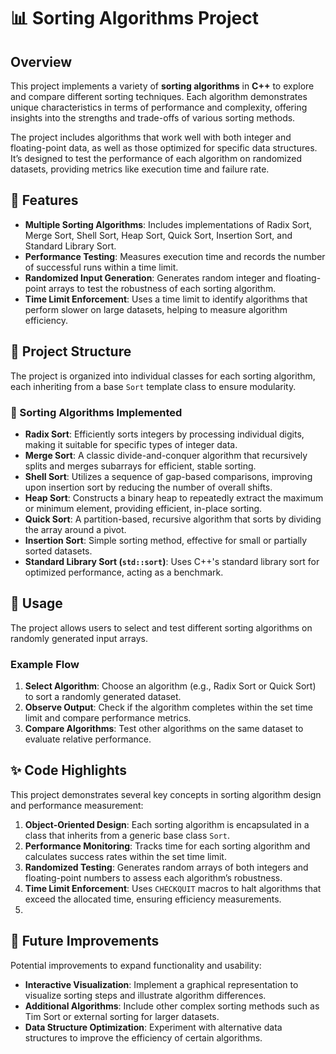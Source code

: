 # 📊 Sorting Algorithms Project

## Overview

This project implements a variety of **sorting algorithms** in **C++** to explore and compare different sorting techniques. Each algorithm demonstrates unique characteristics in terms of performance and complexity, offering insights into the strengths and trade-offs of various sorting methods.

The project includes algorithms that work well with both integer and floating-point data, as well as those optimized for specific data structures. It’s designed to test the performance of each algorithm on randomized datasets, providing metrics like execution time and failure rate.

## 🚀 Features

- **Multiple Sorting Algorithms**: Includes implementations of Radix Sort, Merge Sort, Shell Sort, Heap Sort, Quick Sort, Insertion Sort, and Standard Library Sort.
- **Performance Testing**: Measures execution time and records the number of successful runs within a time limit.
- **Randomized Input Generation**: Generates random integer and floating-point arrays to test the robustness of each sorting algorithm.
- **Time Limit Enforcement**: Uses a time limit to identify algorithms that perform slower on large datasets, helping to measure algorithm efficiency.

## 📂 Project Structure

The project is organized into individual classes for each sorting algorithm, each inheriting from a base `Sort` template class to ensure modularity.

### 🔹 Sorting Algorithms Implemented

- **Radix Sort**: Efficiently sorts integers by processing individual digits, making it suitable for specific types of integer data.
- **Merge Sort**: A classic divide-and-conquer algorithm that recursively splits and merges subarrays for efficient, stable sorting.
- **Shell Sort**: Utilizes a sequence of gap-based comparisons, improving upon insertion sort by reducing the number of overall shifts.
- **Heap Sort**: Constructs a binary heap to repeatedly extract the maximum or minimum element, providing efficient, in-place sorting.
- **Quick Sort**: A partition-based, recursive algorithm that sorts by dividing the array around a pivot.
- **Insertion Sort**: Simple sorting method, effective for small or partially sorted datasets.
- **Standard Library Sort (`std::sort`)**: Uses C++'s standard library sort for optimized performance, acting as a benchmark.

## 📝 Usage

The project allows users to select and test different sorting algorithms on randomly generated input arrays. 

### Example Flow

1. **Select Algorithm**: Choose an algorithm (e.g., Radix Sort or Quick Sort) to sort a randomly generated dataset.
2. **Observe Output**: Check if the algorithm completes within the set time limit and compare performance metrics.
3. **Compare Algorithms**: Test other algorithms on the same dataset to evaluate relative performance.

## ✨ Code Highlights

This project demonstrates several key concepts in sorting algorithm design and performance measurement:

1. **Object-Oriented Design**: Each sorting algorithm is encapsulated in a class that inherits from a generic base class `Sort`.
2. **Performance Monitoring**: Tracks time for each sorting algorithm and calculates success rates within the set time limit.
3. **Randomized Testing**: Generates random arrays of both integers and floating-point numbers to assess each algorithm’s robustness.
4. **Time Limit Enforcement**: Uses `CHECKQUIT` macros to halt algorithms that exceed the allocated time, ensuring efficiency measurements.
5. 
## 🔧 Future Improvements

Potential improvements to expand functionality and usability:

- **Interactive Visualization**: Implement a graphical representation to visualize sorting steps and illustrate algorithm differences.
- **Additional Algorithms**: Include other complex sorting methods such as Tim Sort or external sorting for larger datasets.
- **Data Structure Optimization**: Experiment with alternative data structures to improve the efficiency of certain algorithms.
